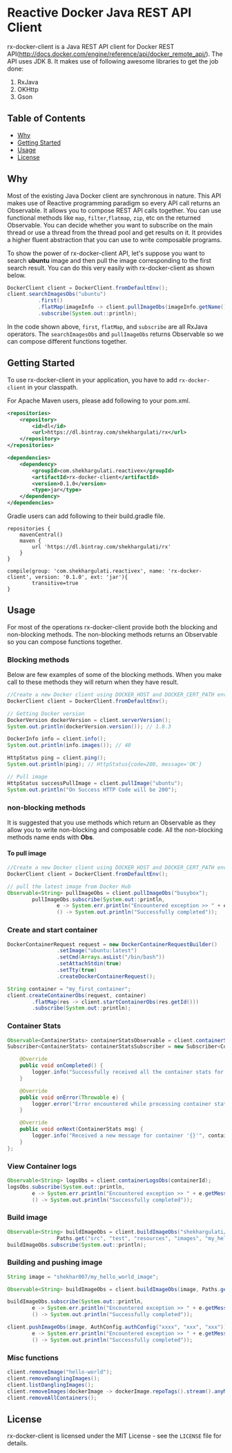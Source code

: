 Reactive Docker Java REST API Client
=========

rx-docker-client is a Java REST API client for Docker REST API(http://docs.docker.com/engine/reference/api/docker_remote_api/). The API uses JDK 8. It makes use of following awesome libraries to get the job done:

1. RxJava
2. OKHttp
3. Gson

## Table of Contents
* [Why](#why)
* [Getting Started](#getting-started)
* [Usage](#usage)
* [License](#license)

Why
----

Most of the existing Java Docker client are synchronous in nature. This API makes use of Reactive programming paradigm so every API call returns an Observable. It allows you to compose REST API calls together. You can use functional methods like `map`, `filter`,`flatmap`, `zip`, etc on the returned Observable. You can decide whether you want to subscribe on the main thread or use a thread from the thread pool and get results on it. It provides a higher fluent abstraction that you can use to write composable programs.

To show the power of rx-docker-client API, let's suppose you want to search **ubuntu** image and then pull the image corresponding to the first search result. You can do this very easily with rx-docker-client as shown below.

```java
DockerClient client = DockerClient.fromDefaultEnv();
client.searchImagesObs("ubuntu")
          .first()
          .flatMap(imageInfo -> client.pullImageObs(imageInfo.getName()))
          .subscribe(System.out::println);
```

In the code shown above, `first`, `flatMap`, and `subscribe` are all RxJava operators. The `searchImagesObs` and `pullImageObs` returns Observable so we can compose different functions together.

Getting Started
--------

To use rx-docker-client in your application, you have to add `rx-docker-client` in your classpath.

For Apache Maven users, please add following to your pom.xml.

```xml
<repositories>
    <repository>
        <id>dl</id>
        <url>https://dl.bintray.com/shekhargulati/rx</url>
    </repository>
</repositories>

<dependencies>
    <dependency>
        <groupId>com.shekhargulati.reactivex</groupId>
        <artifactId>rx-docker-client</artifactId>
        <version>0.1.0</version>
        <type>jar</type>
    </dependency>
</dependencies>
```

Gradle users can add following to their build.gradle file.

```
repositories {
    mavenCentral()
    maven {
        url 'https://dl.bintray.com/shekhargulati/rx'
    }
}

compile(group: 'com.shekhargulati.reactivex', name: 'rx-docker-client', version: '0.1.0', ext: 'jar'){
        transitive=true
}
```

Usage
-----
For most of the operations rx-docker-client provide both the blocking and non-blocking methods. The non-blocking methods returns an Observable so you can compose functions together.

### Blocking methods

Below are few examples of some of the blocking methods. When you make call to these methods they will return when they have result.

```java
//Create a new Docker client using DOCKER_HOST and DOCKER_CERT_PATH environment variables
DockerClient client = DockerClient.fromDefaultEnv();

// Getting Docker version
DockerVersion dockerVersion = client.serverVersion();
System.out.println(dockerVersion.version()); // 1.8.3

DockerInfo info = client.info();
System.out.println(info.images()); // 40

HttpStatus ping = client.ping();
System.out.println(ping); // HttpStatus{code=200, message='OK'}

// Pull image
HttpStatus successPullImage = client.pullImage("ubuntu");
System.out.println("On Success HTTP Code will be 200");
```

### non-blocking methods

It is suggested that you use methods which return an Observable as they allow you to write non-blocking and composable code. All the non-blocking methods name ends with **Obs**.

#### To pull image

```java
//Create a new Docker client using DOCKER_HOST and DOCKER_CERT_PATH environment variables
DockerClient client = DockerClient.fromDefaultEnv();

// pull the latest image from Docker Hub
Observable<String> pullImageObs = client.pullImageObs("busybox");
        pullImageObs.subscribe(System.out::println,
                e -> System.err.println("Encountered exception >> " + e.getMessage()),
                () -> System.out.println("Successfully completed"));
```

### Create and start container

```java
DockerContainerRequest request = new DockerContainerRequestBuilder()
                .setImage("ubuntu:latest")
                .setCmd(Arrays.asList("/bin/bash"))
                .setAttachStdin(true)
                .setTty(true)
                .createDockerContainerRequest();

String container = "my_first_container";
client.createContainerObs(request, container)
        .flatMap(res -> client.startContainerObs(res.getId()))
        .subscribe(System.out::println);
```

### Container Stats

```java
Observable<ContainerStats> containerStatsObservable = client.containerStatsObs(containerId);
Subscriber<ContainerStats> containerStatsSubscriber = new Subscriber<ContainerStats>() {

    @Override
    public void onCompleted() {
        logger.info("Successfully received all the container stats for container with id {}", containerId);
    }

    @Override
    public void onError(Throwable e) {
        logger.error("Error encountered while processing container stats for container with id {}", containerId);
    }

    @Override
    public void onNext(ContainerStats msg) {
        logger.info("Received a new message for container '{}'", containerId);
    }
};
```
### View Container logs

```java
Observable<String> logsObs = client.containerLogsObs(containerId);
logsObs.subscribe(System.out::println,
        e -> System.err.println("Encountered exception >> " + e.getMessage()),
        () -> System.out.println("Successfully completed"));
```

### Build image

```java
Observable<String> buildImageObs = client.buildImageObs("shekhargulati/my_hello_world_image",
                Paths.get("src", "test", "resources", "images", "my_hello_world_image.tar"));
buildImageObs.subscribe(System.out::println);
```

### Building and pushing image

```java
String image = "shekhar007/my_hello_world_image";

Observable<String> buildImageObs = client.buildImageObs(image, Paths.get("src", "test", "resources", "images", "my_hello_world_image.tar"));

buildImageObs.subscribe(System.out::println,
        e -> System.err.println("Encountered exception >> " + e.getMessage()),
        () -> System.out.println("Successfully completed"));

client.pushImageObs(image, AuthConfig.authConfig("xxxx", "xxx", "xxx")).subscribe(System.out::println,
        e -> System.err.println("Encountered exception >> " + e.getMessage()),
        () -> System.out.println("Successfully completed"));
```


### Misc functions

```java
client.removeImage("hello-world");
client.removeDanglingImages();
client.listDanglingImages();
client.removeImages(dockerImage -> dockerImage.repoTags().stream().anyMatch(repo -> repo.contains("test_rx_docker")));
client.removeAllContainers();
```

License
-------
rx-docker-client is licensed under the MIT License - see the `LICENSE` file for details.
